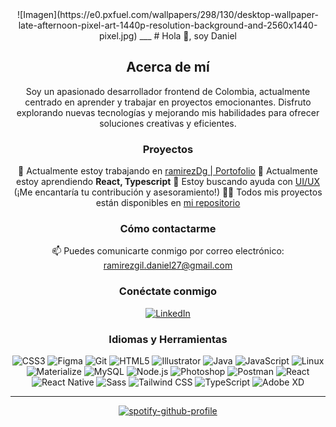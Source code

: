 <div align="center">
![Imagen](https://e0.pxfuel.com/wallpapers/298/130/desktop-wallpaper-late-afternoon-pixel-art-1440p-resolution-background-and-2560x1440-pixel.jpg)
___
# Hola 👋, soy Daniel

## Acerca de mí
Soy un apasionado desarrollador frontend de Colombia, actualmente centrado en aprender y trabajar en proyectos emocionantes. Disfruto explorando nuevas tecnologías y mejorando mis habilidades para ofrecer soluciones creativas y eficientes.

### Proyectos
🔭 Actualmente estoy trabajando en [ramirezDg | Portofolio](https://github.com/ramirezDg/ramirezDg-app)
🌱 Actualmente estoy aprendiendo **React, Typescript**
🤝 Estoy buscando ayuda con [UI/UX](#) (¡Me encantaría tu contribución y asesoramiento!)
👨‍💻 Todos mis proyectos están disponibles en [mi repositorio](https://github.com/ramirezDg?tab=repositories)

### Cómo contactarme
 📫 Puedes comunicarte conmigo por correo electrónico: [ramirezgil.daniel27@gmail.com](mailto:ramirezgil.daniel27@gmail.com)

### Conéctate conmigo
 [![LinkedIn](https://img.shields.io/badge/LinkedIn-ramirezdg27-blue)](https://linkedin.com/in/ramirezdg27)
  
### Idiomas y Herramientas
![CSS3](https://img.shields.io/badge/-CSS3-1572B6?style=flat-square&logo=css3&logoColor=white)
![Figma](https://img.shields.io/badge/-Figma-F24E1E?style=flat-square&logo=figma&logoColor=white)
![Git](https://img.shields.io/badge/-Git-F05032?style=flat-square&logo=git&logoColor=white)
![HTML5](https://img.shields.io/badge/-HTML5-E34F26?style=flat-square&logo=html5&logoColor=white)
![Illustrator](https://img.shields.io/badge/-Illustrator-FF9A00?style=flat-square&logo=adobe-illustrator&logoColor=white)
![Java](https://img.shields.io/badge/-Java-007396?style=flat-square&logo=java&logoColor=white)
![JavaScript](https://img.shields.io/badge/-JavaScript-F7DF1E?style=flat-square&logo=javascript&logoColor=black)
![Linux](https://img.shields.io/badge/-Linux-000000?style=flat-square&logo=linux&logoColor=white)
![Materialize](https://img.shields.io/badge/-Materialize-757575?style=flat-square&logo=materialize&logoColor=white)
![MySQL](https://img.shields.io/badge/-MySQL-4479A1?style=flat-square&logo=mysql&logoColor=white)
![Node.js](https://img.shields.io/badge/-Node.js-339933?style=flat-square&logo=node.js&logoColor=white)
![Photoshop](https://img.shields.io/badge/-Photoshop-31A8FF?style=flat-square&logo=adobe-photoshop&logoColor=white)
![Postman](https://img.shields.io/badge/-Postman-FF6C37?style=flat-square&logo=postman&logoColor=white)
![React](https://img.shields.io/badge/-React-61DAFB?style=flat-square&logo=react&logoColor=black)
![React Native](https://img.shields.io/badge/-React_Native-61DAFB?style=flat-square&logo=react&logoColor=black)
![Sass](https://img.shields.io/badge/-Sass-CC6699?style=flat-square&logo=sass&logoColor=white)
![Tailwind CSS](https://img.shields.io/badge/-Tailwind_CSS-38B2AC?style=flat-square&logo=tailwind-css&logoColor=white)
![TypeScript](https://img.shields.io/badge/-TypeScript-3178C6?style=flat-square&logo=typescript&logoColor=white)
![Adobe XD](https://img.shields.io/badge/-Adobe_XD-FF61F6?style=flat-square&logo=adobe-xd&logoColor=white)

___

[![spotify-github-profile](https://spotify-github-profile.vercel.app/api/view?uid=31vnnr2d2vxtffxijpa2dnyy3avm&cover_image=true&theme=default&show_offline=false&background_color=121212&interchange=false&bar_color=53b14f&bar_color_cover=false)](https://github.com/kittinan/spotify-github-profile)


</div>

